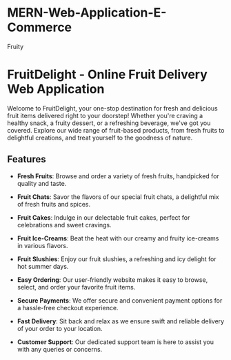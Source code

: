 # MERN-Web-Application-E-Commerce
Fruity
# FruitDelight - Online Fruit Delivery Web Application

Welcome to FruitDelight, your one-stop destination for fresh and delicious fruit items delivered right to your doorstep! Whether you're craving a healthy snack, a fruity dessert, or a refreshing beverage, we've got you covered. Explore our wide range of fruit-based products, from fresh fruits to delightful creations, and treat yourself to the goodness of nature.

## Features

- **Fresh Fruits**: Browse and order a variety of fresh fruits, handpicked for quality and taste.

- **Fruit Chats**: Savor the flavors of our special fruit chats, a delightful mix of fresh fruits and spices.

- **Fruit Cakes**: Indulge in our delectable fruit cakes, perfect for celebrations and sweet cravings.

- **Fruit Ice-Creams**: Beat the heat with our creamy and fruity ice-creams in various flavors.

- **Fruit Slushies**: Enjoy our fruit slushies, a refreshing and icy delight for hot summer days.

- **Easy Ordering**: Our user-friendly website makes it easy to browse, select, and order your favorite fruit items.

- **Secure Payments**: We offer secure and convenient payment options for a hassle-free checkout experience.

- **Fast Delivery**: Sit back and relax as we ensure swift and reliable delivery of your order to your location.

- **Customer Support**: Our dedicated support team is here to assist you with any queries or concerns.
